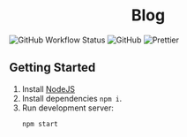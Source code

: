 <h1 align="center">Blog</h1>

![GitHub Workflow Status](https://img.shields.io/github/workflow/status/cesalberca/blog/CI)
![GitHub](https://img.shields.io/github/license/cesalberca/blog)
![Prettier](https://img.shields.io/badge/code_style-prettier-ff69b4.svg?style=flat-square)

## Getting Started

1. Install [NodeJS](https://nodejs.org/en/)
2. Install dependencies `npm i`.
3. Run development server:
   ```bash
   npm start
   ```
